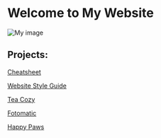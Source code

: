 <h1>Welcome to My Website</h1>

![My image](https://st2.depositphotos.com/44176906/47900/i/450/depositphotos_479003304-stock-photo-dog-glasses-red-shirt-sits.jpg)

<h2>Projects:</h2>

[Cheatsheet](./cheatsheet/index.html)

[Website Style Guide](./style-guide/index.html)

[Tea Cozy](./tea_cozy/index.html)

[Fotomatic](./fotomatic_broken/index.html)

[Happy Paws](./happy_paws/index.html)

